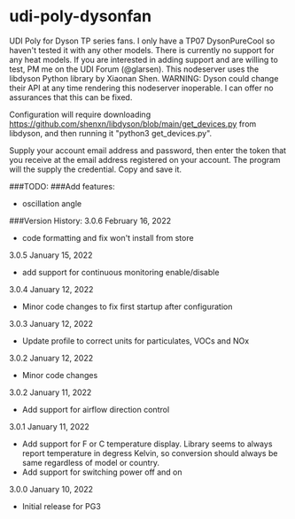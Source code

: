 # udi-poly-dysonfan
UDI Poly for Dyson TP series fans. I only have a TP07 DysonPureCool so haven't tested it with any other models.  There is currently no support for any heat models.  If you are interested in adding support and are willing to test, PM me on the UDI Forum (@glarsen). 
This nodeserver uses the libdyson Python library by Xiaonan Shen.  WARNING:  Dyson could change their API at any time rendering this nodeserver inoperable.  I
can offer no assurances that this can be fixed.

Configuration will require downloading https://github.com/shenxn/libdyson/blob/main/get_devices.py from libdyson, and then running it "python3 get_devices.py".

Supply your account email address and password, then enter the token that you receive at the email address registered on your account.  The program will the supply the credential.  Copy and save it.

###TODO:
###Add features:
- oscillation angle

###Version History:
3.0.6 February 16, 2022
- code formatting and fix won't install from store

3.0.5 January 15, 2022
- add support for continuous monitoring enable/disable

3.0.4 January 12, 2022
- Minor code changes to fix first startup after configuration

3.0.3 January 12, 2022
- Update profile to correct units for particulates, VOCs and NOx

3.0.2 January 12, 2022
- Minor code changes

3.0.2 January 11, 2022
- Add support for airflow direction control

3.0.1 January 11, 2022
- Add support for F or C temperature display.  Library seems to always report temperature in degress Kelvin,
  so conversion should always be same regardless of model or country.
- Add support for switching power off and on

3.0.0 January 10, 2022
- Initial release for PG3